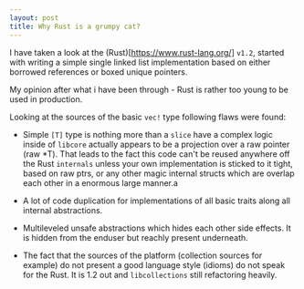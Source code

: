 ```yaml
---
layout: post
title: Why Rust is a grumpy cat?
---
```


I have taken a look at the (Rust)[https://www.rust-lang.org/] `v1.2`,
started with writing a simple single linked list implementation based on
either borrowed references or boxed unique pointers.

My opinion after what i have been through - Rust is rather too young to be
used in production.

Looking at the sources of the basic `vec!` type following flaws were found:

* Simple `[T]` type is nothing more than a `slice` have a complex logic inside
  of `libcore` actually appears to be a projection over a raw pointer (raw \*T).
  That leads to the fact this code can't be reused anywhere off the Rust `internals`
  unless your own implementation is sticked to it tight, based on raw ptrs,
  or any other magic internal structs which are overlap each other in a
  enormous large manner.a

* A lot of code duplication for implementations of all basic traits along all
  internal abstractions.

* Multileveled unsafe abstractions which hides each other side effects. It is
  hidden from the enduser but reachly present underneath.

* The fact that the sources of the platform (collection sources for example) do
  not present a good language style (idioms) do not speak for the Rust. It is
  1.2 out and `libcollections` still refactoring heavily.
